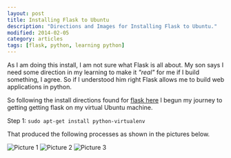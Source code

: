 ```yaml
---
layout: post
title: Installing Flask to Ubuntu
description: "Directions and Images for Installing Flask to Ubuntu."
modified: 2014-02-05
category: articles
tags: [flask, python, learning python]
---
```


As I am doing this install, I am not sure what Flask is all about. My son says I need some direction in my learning to make it *"real"* for me if I build something, I agree. So if I understood him right Flask allows me to build web applications in python.

So following the install directions found for [flask here](http://flask.pocoo.org/docs/installation/#installation) I begun my journey to getting getting flask on my virtual Ubuntu machine.

Step 1:
    `sudo apt-get install python-virtualenv`

That produced the following processes as shown in the pictures below.

![Picture 1](http://i1205.photobucket.com/albums/bb424/cybercorp/GitHub%20Images/2014-02-06_2045_zps521e7627.png)
![Picture 2](http://i1205.photobucket.com/albums/bb424/cybercorp/GitHub%20Images/2014-02-06_2052_zpsf39a08fe.png)
![Picture 3](http://i1205.photobucket.com/albums/bb424/cybercorp/GitHub%20Images/2014-02-06_2054_zps23b9acb8.png)